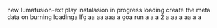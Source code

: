 new lumafusion-ext
play
instalasion 
in progress
loading
create the meta
data on burning
loadinga
lfg
aa
aa
aaa
a
goa
run
a
a
a
2
a
aa
a
aa
a
a
